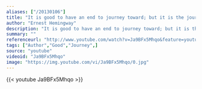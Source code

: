 ```yaml
---
aliases: ["/20130106"]
title: "It is good to have an end to journey toward; but it is the journey that matters, in the end."
author: "Ernest Hemingway"
description: "It is good to have an end to journey toward; but it is the journey that matters, in the end. - Ernest Hemingway quotes from GetInspired365.com"
summary: ""
referenceurl: "http://www.youtube.com/watch?v=Ja9BFx5Mhqo&feature=youtu.be"
tags: ["Author","Good","Journey",]
source: "youtube"
videoid: "Ja9BFx5Mhqo"
image: "https://img.youtube.com/vi/Ja9BFx5Mhqo/0.jpg"
---
```


{{< youtube Ja9BFx5Mhqo >}}
